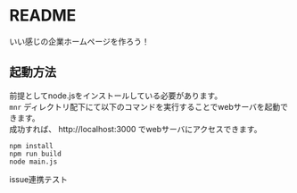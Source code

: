 # README #

いい感じの企業ホームページを作ろう！

## 起動方法
前提としてnode.jsをインストールしている必要があります。  
`mnr` ディレクトリ配下にて以下のコマンドを実行することでwebサーバを起動できます。  
成功すれば、 http://localhost:3000 でwebサーバにアクセスできます。  

```
npm install
npm run build
node main.js
```

issue連携テスト
